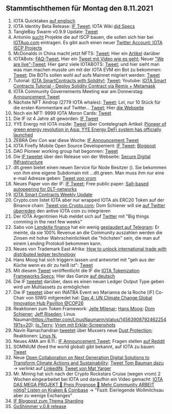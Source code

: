 ## Stammtischthemen für Montag den 8.11.2021

1. IOTA Quicktakes [auf englisch](https://www.youtube.com/watch?v=gLFr_Nnqsmc)
2. IOTA Identity Beta Release: [IF Tweet](https://twitter.com/iota/status/1455104846437179398?s=20); IOTA Wiki [did Specs](https://wiki.iota.org/identity.rs/specs/didcomm/overview)
3. TangleBay Swarm v0.9.9 Update: [Tweet](https://twitter.com/TANGLEBAY/status/1455301206117601283) 
4. Antoniio [sucht](https://twitter.com/antonionardella/status/1455455429748736004?t=IItvMcY1ig61IOw0rwLYGQ&s=19) Projekte die auf ISCP bauen, die sollen sich hier bei [IOTAup.com](https://iotaup.com/) eintragen. Es gibt auch einen neuer [Twitter Account: IOTA ISCP Projects](https://twitter.com/i/lists/1455449176205053954)
5. McDonalds in China macht jetzt NFTS: [Tweet](https://twitter.com/McDonalds/status/1455174998264586243?s=20); Hier ein [Artikel](https://www.coinpro.ch/krypto-news-mcdonalds-china-bringt-nfts-auf-den-markt/) darüber
6. IOTABots: [FAQ-Tweet](https://twitter.com/iotabots/status/1455369767724986373?s=20), Hier ein [Tweet mit Video wie es geht](https://twitter.com/iotabots/status/1455257894987894786?s=20); Neuer ["We are live"-Tweet](https://twitter.com/iotabots/status/1455610801021202438?s=20); Hier ganz viele IOTABOTS: [Tweet](https://twitter.com/Vrom14286662/status/1455626716953600002?s=20); und hier sieht man was man machen musste um mit der IOTA EVM ein Bot zu bekommen: [Tweet](https://twitter.com/iotabots/status/1455257894987894786?s=20); Die BOTs sollen wohl auf aufs Mainnet migriert werden: [Tweet](https://twitter.com/iotabots/status/1455997673660682248?s=20)
7. Tutorial:  [IOTA SmartContracts with Solidity!](https://www.twitch.tv/iotadev); [Tweet](https://twitter.com/kranirudha/status/1455807640777289731?s=20); Youtube: [IOTA Smart Contracts Tutorial - Deploy Solidity Contract via Remix + Metamask](https://www.youtube.com/watch?v=yOyl30LQfac)
8. IOTA Community Governements Meeting war am Donnerstag: [Announcement Tweet](https://twitter.com/Phylo79288735/status/1455916929013538816?s=20)
9. Nächste NFT Airdrop (2779 IOTA whales): [Tweet](https://twitter.com/pxdg3/status/1455883036298461193?s=20); Lol, nur 10 Stück für die ersten Kommentare auf Twitter... [Tweet](https://twitter.com/pxdg3/status/1456223700706004999?s=20); Hier [die Webseite](https://pixeldoggy.com/iotawhales)
10. Noch ein NFT: 9999 IOTA Moron Cards: [Tweet](https://twitter.com/iotamorons/status/1455910427938930690?s=20)
11. Die IF ist 4 Jahre alt geworden: [IF Tweet](https://twitter.com/iota/status/1455898173692645384?s=20)
12. YYE Energy mit IOTA inside: [Tweet](https://twitter.com/YYE_Energy/status/1455472815990198273?s=20) über Contelegraph Artikel: [Pioneer of green energy revolution in Asia: YYE Energy DeFi system has officially launched](https://cointelegraph.com/press-releases/pioneer-of-green-energy-revolution-in-asia-yye-energy-defi-system-has-officially-launched)
13. ZEBRA Dev Con war diese Woche: [IF Announcement Tweet](https://twitter.com/iota/status/1452979255009333250?s=20)
14. IOTA Firefly Mobile Open Source Developement: [IF Tweet](https://twitter.com/iota/status/1455918746724352006?s=20); [Blogpost](https://blog.iota.org/firefly-mobile-development-update/)
15. DAO Pioneer working group hat begonnen: [Tweet](https://twitter.com/antonionardella/status/1455891734244827142?s=20)
16. Die [IF tweetet](https://twitter.com/iota/status/1455927929607802880?s=20) über den Release von der Webseite: [Secure Digital INfrastructure](https://www.iota.org/solutions/secure-digital-infrastructure)
17. dlt.green bietet einen neuen Service für Node Besitzer ([](https://twitter.com/dlt_green/status/1455402146820763650?s=20)). Sie bekommen von ihm eine eigene Subdomain mit ...dlt.green. Man muss ihm nur eine e-mail Adresse geben: [Tweet von vrom](https://twitter.com/Vrom14286662/status/1456179607481245696?s=20)
18. Neues Paper von der IF: [IF Tweet](https://twitter.com/iota/status/1456201841277116419); Free public paper: [Salt-based autopeering for DLT-networks](https://files.iota.org/papers/Salt_based_neighbor_selection.pdf) 
19. [IOTA Smart Contracts Weekly Update](https://github.com/iotaledger/wasp/blob/develop/teamupdates/update-44-2021.md)
20. Crypto.com listet IOTA aber nur wrapped IOTA als ERC20 Token auf der Binance chain: [Tweet von Crypto.com](https://twitter.com/cryptocom/status/1456164473585029122?s=20); Dom Schiener will sie [auf Twitter überreden](https://twitter.com/DomSchiener/status/1456181191493754885?s=20) den antive IOTA coin zu integrieren
21. Der IOTA Argentinien Hub meldet sich auf [Twitter](https://twitter.com/carpclash/status/1456019934320996358?s=20) mit "Big things comming in the next few weeks"
22. Sabo von [LendeXe finance](https://twitter.com/LendeXeFinance/status/1451181838299385860?s=20) hat ein wenig [geplaudert auf Telegram](https://t.me/IOTA_DACH/426552): Er meinte, da sie 100% Revenue an die Community auszahlen werden die Zinsen mit hoher Wahrscheinlichkeit die "höchsten" sein, die man auf einem Lending Protokoll bekommen kann.
23. Neues von Trademark East Afrika: [How to unlock international trade with distributed ledger technology](https://apolitical.co/solution-articles/en/how-to-unlock-international-trade-with-distributed-ledger-technology)
24. Hans Moog hat sich triggern lassen und antwortet mit "geh aus der Küche wenn es dir zu heiß ist": [Tweet](https://twitter.com/hus_qy/status/1456204578576379905?s=20)
25. Mit diesem [Tweet](https://twitter.com/iota/status/1456290523833159691?s=20) veröffentlicht die IF die [IOTA Tokenization Frameworks Specs](https://blog.iota.org/iota-tokenization-framework-specifications/); Hier das Ganze [auf deutsch](https://iota-einsteiger-guide.de/iota-tokenization-framework-specifications.html)
26. Die IF [tweetet](https://twitter.com/iota/status/1456297693962248201?s=20) darüber, dass es einen neuen Ledger Output Type geben wird um Multiassets zu ermöglichen
27. Die IF [tweetet](https://twitter.com/iota/status/1455822093480759296?s=20) über ein INATBA Event wo Marianna de la Roche [IF] Co-Chair von SIWG mitgeredet hat:  [Day 4: UN Climate Change Global Innovation Hub Pavillon @COP26](https://youtu.be/GuHWLdYiKV4?t=27091)
28. Reaktionen zum Token Framework: [Jelle Milenar](https://twitter.com/JelleFm/status/1456325169899876362?s=20); [Hans Moog](https://twitter.com/hus_qy/status/1456298802659348488?s=20); [Dom Schiener](https://twitter.com/DomSchiener/status/1456313498816888834?s=20); [Jeff Riseden](https://twitter.com/_JeffR/status/1456376558151630852?s=20); Linus Nauman(https://twitter.com/LinusNaumann/status/1456390879246225419?s=20); [Io_Terry](https://twitter.com/io_terry/status/1456346056879398918?s=20); [Vrom mit Erklär-Screenshots](https://twitter.com/Vrom14286662/status/1456479811560423425?s=20)
29. Navin Ramachandran [tweetet](https://twitter.com/navinram999/status/1456400210989568000?s=20) über Muxxers neue [Dust Protection](https://github.com/muXxer/protocol-rfcs/blob/master/text/0039-dust-protection-based-on-byte-costs/0039-dust-protection-based-on-byte-costs.md); Reaktionen: [Linus N.](https://twitter.com/LinusNaumann/status/1456377635991400448?s=20)
30. Neues AMA am 8.11.: [IF Announcement Tweet](https://twitter.com/iota/status/1456335547912396805?s=20); Fragen stellen [auf Reddit](https://www.reddit.com/r/Iota/comments/qmo0i0/ama_with_dominik_schiener_the_team_about_the/)
31. SOMNIUM (feed the world global) gibt bekannt, auf IOTA zu bauen: [Tweet](https://twitter.com/FTWGToken/status/1456218400573820930?s=20)
32. Neue [Open Collaboration on Next Generation Digital Solutions to Transform Climate Actions and Sustainability](https://www.climate-check.com/open-collaboration): [Tweet Tom Bauman dazu](https://twitter.com/TomTC4TC/status/1456277338543460355?s=20) -> verlinkt auf [LinkedIN](https://www.linkedin.com/pulse/open-collaboration-next-generation-digital-solutions-tom-baumann-%E5%8C%85%E8%AD%BD%E6%96%87?trk=public_post-content_share-article); [Tweet von Mat Yarger](https://twitter.com/Mat_Yarger/status/1456291411419148301?s=20)
33. Mr. Mining hat sich nach der Crypto Rockstars Cruise (wegen vrom) 2 Wochen eingearbeitet bei IOTA und daraufhin ein Video gemacht: [IOTA DAS MEGA PROJEKT 🚀 Preis Prognose 🚀 Mehr Community ARBEIT nötig? Listen on Kraken & Coinbase](https://www.youtube.com/watch?v=WRGP-vp3H_M) -> "Fazit: Eierlegende Wollmilchsau aber zu wenige Exchanges"
34. [IF Blogpost zum Thema Sharding](https://blog.iota.org/sharding-throughput-scalability-and-why-we-need-them/)
35. [GoShimmer v.0.8 release](https://github.com/iotaledger/goshimmer/releases/tag/v0.8.0)
